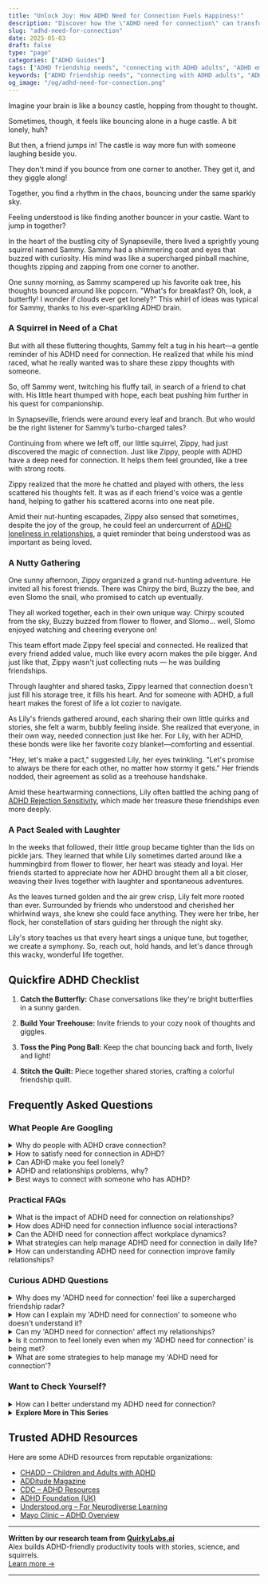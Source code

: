 ```yaml
---
title: "Unlock Joy: How ADHD Need for Connection Fuels Happiness!"
description: "Discover how the \"ADHD need for connection\" can transform loneliness to joy in our blog. Feel seen, understood, and join a community that bounces along with you! 🌟"
slug: "adhd-need-for-connection"
date: 2025-05-03
draft: false
type: "page"
categories: ["ADHD Guides"]
tags: ["ADHD friendship needs", "connecting with ADHD adults", "ADHD emotional support", "sharing ADHD experiences", "finding connection with ADHD", "understanding ADHD in adults", "ADHD social interaction tips"]
keywords: ["ADHD friendship needs", "connecting with ADHD adults", "ADHD emotional support", "sharing ADHD experiences", "finding connection with ADHD", "understanding ADHD in adults", "ADHD social interaction tips"]
og_image: "/og/adhd-need-for-connection.png"
---
```


Imagine your brain is like a bouncy castle, hopping from thought to thought.

Sometimes, though, it feels like bouncing alone in a huge castle. A bit lonely, huh?

But then, a friend jumps in! The castle is way more fun with someone laughing beside you.

They don't mind if you bounce from one corner to another. They get it, and they giggle along!

Together, you find a rhythm in the chaos, bouncing under the same sparkly sky.

Feeling understood is like finding another bouncer in your castle. Want to jump in together?

In the heart of the bustling city of Synapseville, there lived a sprightly young squirrel named Sammy. Sammy had a shimmering coat and eyes that buzzed with curiosity. His mind was like a supercharged pinball machine, thoughts zipping and zapping from one corner to another.

One sunny morning, as Sammy scampered up his favorite oak tree, his thoughts bounced around like popcorn. "What's for breakfast? Oh, look, a butterfly! I wonder if clouds ever get lonely?" This whirl of ideas was typical for Sammy, thanks to his ever-sparkling ADHD brain.

### A Squirrel in Need of a Chat

But with all these fluttering thoughts, Sammy felt a tug in his heart—a gentle reminder of his ADHD need for connection. He realized that while his mind raced, what he really wanted was to share these zippy thoughts with someone.

So, off Sammy went, twitching his fluffy tail, in search of a friend to chat with. His little heart thumped with hope, each beat pushing him further in his quest for companionship.

In Synapseville, friends were around every leaf and branch. But who would be the right listener for Sammy’s turbo-charged tales?

Continuing from where we left off, our little squirrel, Zippy, had just discovered the magic of connection. Just like Zippy, people with ADHD have a deep need for connection. It helps them feel grounded, like a tree with strong roots.

Zippy realized that the more he chatted and played with others, the less scattered his thoughts felt. It was as if each friend's voice was a gentle hand, helping to gather his scattered acorns into one neat pile.

Amid their nut-hunting escapades, Zippy also sensed that sometimes, despite the joy of the group, he could feel an undercurrent of [ADHD loneliness in relationships](/pages/adhd-loneliness-in-relationships/), a quiet reminder that being understood was as important as being loved.

### A Nutty Gathering

One sunny afternoon, Zippy organized a grand nut-hunting adventure. He invited all his forest friends. There was Chirpy the bird, Buzzy the bee, and even Slomo the snail, who promised to catch up eventually.

They all worked together, each in their own unique way. Chirpy scouted from the sky, Buzzy buzzed from flower to flower, and Slomo... well, Slomo enjoyed watching and cheering everyone on!

This team effort made Zippy feel special and connected. He realized that every friend added value, much like every acorn makes the pile bigger. And just like that, Zippy wasn't just collecting nuts — he was building friendships.

Through laughter and shared tasks, Zippy learned that connection doesn't just fill his storage tree, it fills his heart. And for someone with ADHD, a full heart makes the forest of life a lot cozier to navigate.

As Lily's friends gathered around, each sharing their own little quirks and stories, she felt a warm, bubbly feeling inside. She realized that everyone, in their own way, needed connection just like her. For Lily, with her ADHD, these bonds were like her favorite cozy blanket—comforting and essential.

"Hey, let's make a pact," suggested Lily, her eyes twinkling. "Let's promise to always be there for each other, no matter how stormy it gets." Her friends nodded, their agreement as solid as a treehouse handshake.

Amid these heartwarming connections, Lily often battled the aching pang of [ADHD Rejection Sensitivity](/pages/adhd-rejection-sensitivity/), which made her treasure these friendships even more deeply.

### A Pact Sealed with Laughter

In the weeks that followed, their little group became tighter than the lids on pickle jars. They learned that while Lily sometimes darted around like a hummingbird from flower to flower, her heart was steady and loyal. Her friends started to appreciate how her ADHD brought them all a bit closer, weaving their lives together with laughter and spontaneous adventures.

As the leaves turned golden and the air grew crisp, Lily felt more rooted than ever. Surrounded by friends who understood and cherished her whirlwind ways, she knew she could face anything. They were her tribe, her flock, her constellation of stars guiding her through the night sky.

Lily's story teaches us that every heart sings a unique tune, but together, we create a symphony. So, reach out, hold hands, and let's dance through this wacky, wonderful life together.

## Quickfire ADHD Checklist

1. **Catch the Butterfly:** Chase conversations like they're bright butterflies in a sunny garden.

2. **Build Your Treehouse:** Invite friends to your cozy nook of thoughts and giggles.

3. **Toss the Ping Pong Ball:** Keep the chat bouncing back and forth, lively and light!

4. **Stitch the Quilt:** Piece together shared stories, crafting a colorful friendship quilt.

## Frequently Asked Questions



### What People Are Googling

<details><summary>Why do people with ADHD crave connection?</summary><p>People with ADHD often crave connection because they are naturally inclined toward enthusiasm and warmth, making interpersonal interactions highly rewarding. The brain chemistry of someone with ADHD might make them seek more dopamine, a feel-good neurotransmitter that is released during enjoyable activities, like engaging with others. Additionally, because folks with ADHD can sometimes feel misunderstood or out of sync in social settings, finding genuine connections where they feel accepted and appreciated can be especially comforting and fulfilling. It's all about finding those lovely moments of understanding and shared joy.</p></details>
<details><summary>How to satisfy need for connection in ADHD?</summary><p>Building connections when you have ADHD can sometimes feel challenging, but it's absolutely achievable and very rewarding! A great way to start is by finding groups or communities that share your interests, whether it's a hobby, sport, or even an ADHD support group. These settings can be more relaxed and engaging, making social interactions a bit easier and more natural for you. Plus, regular meet-ups or online chats can create a routine, which might help in managing ADHD symptoms while you nurture those important relationships.</p></details>
<details><summary>Can ADHD make you feel lonely?</summary><p>Absolutely, feeling lonely is a common experience for many with ADHD. Due to challenges like social cues being missed or conversations that seem out of sync, connecting with others can sometimes feel harder. Remember, you're not alone in this feeling, and it's okay to seek support from friends, family, or groups who understand what you're going through. Staying connected and explaining your experiences to those close to you can often help bridge that gap and make you feel more included and understood.</p></details>
<details><summary>ADHD and relationships problems, why?</summary><p>Navigating relationships when you have ADHD can sometimes feel like sailing on choppy waters, can't it? It's common to experience challenges with communication, distraction, and even forgetfulness, which might make partners feel overlooked or undervalued. But remember, these hurdles don't define your capacity to love or be loved! It’s all about finding strategies that work for both partners, like setting reminders for important dates or having open dialogues about each other's needs. This way, you can turn those waves into a thrilling adventure together.</p></details>
<details><summary>Best ways to connect with someone who has ADHD?</summary><p>Connecting with someone who has ADHD can be a truly enjoyable experience, filled with vibrant conversation and creative ideas. It's helpful to engage in activities that capture both of your interests, providing a dynamic setting where energy levels can naturally fluctuate. Be patient and flexible, allowing for spontaneous changes in plans or topics of conversation, as this can make your time together more enjoyable for them. Lastly, showing genuine interest in their passions can make them feel especially valued and understood, fostering a deeper connection.</p></details>



### Practical FAQs

<details><summary>What is the impact of ADHD need for connection on relationships?</summary><p>Absolutely, connection is so vital, isn't it? For individuals with ADHD, the need for connection can sometimes be even more pronounced. They often thrive on engaging interactions and deep relationships, which can bring a lot of warmth and dynamism to their connections. However, the flip side is that they might feel more deeply the sting of disconnection or misunderstandings. It’s important in relationships to communicate openly about these needs, ensuring that both parties feel supported and cherished.</p></details>
<details><summary>How does ADHD need for connection influence social interactions?</summary><p>Absolutely, connection plays a big part in how those with ADHD experience social interactions. Due to their deep need for engagement and stimulation, individuals with ADHD often seek meaningful and dynamic interactions. This can make them wonderfully enthusiastic and passionate friends who bring a lot of energy and creativity to conversations. However, it can also lead to feelings of disappointment if interactions don’t meet their expectations for connection, or they might inadvertently overwhelm others who have different social energy levels. Always remember, finding the right balance in social settings is a learning process, and it's perfectly okay to take your time to understand what works best for you in relationships.</p></details>
<details><summary>Can the ADHD need for connection affect workplace dynamics?</summary><p>Absolutely, the ADHD need for connection can indeed influence workplace dynamics, often in both challenging and positive ways. Individuals with ADHD may seek more frequent interactions and feedback, which can foster a lively, collaborative atmosphere where creativity thrives. However, this need can sometimes lead to feelings of being misunderstood or out of sync if the workplace culture doesn't support or understand these interaction styles. It's all about finding the right balance and ensuring clear communication, so everyone feels supported and valued.</p></details>
<details><summary>What strategies can help manage ADHD need for connection in daily life?</summary><p>Absolutely, feeling connected is such a vital part of everyone's day, especially when you have ADHD and might experience feelings of isolation or being misunderstood. A great strategy is to schedule regular check-ins with friends or loved ones, as these can provide anchors of social interaction to look forward to. Consider joining clubs or groups that align with your interests; this not only nurtures your passions but also puts you in touch with like-minded people who share your enthusiasm. Lastly, don't underestimate the power of online communities where many find peer support and a sense of belonging, all from the comfort of their own homes.</p></details>
<details><summary>How can understanding ADHD need for connection improve family relationships?</summary><p>Absolutely, recognizing the ADHD need for connection can truly transform family dynamics! People with ADHD often experience intense emotions and can feel particularly buoyed by positive interactions. When family members understand this need and actively engage in consistent, supportive communication, it helps to foster a nurturing environment where everyone feels more connected and valued. This understanding can lead to deeper empathy, reducing conflicts and enhancing the overall emotional climate of the home. So, embracing this aspect of ADHD can really strengthen the bonds within a family.</p></details>



### Curious ADHD Questions

<details><summary>Why does my 'ADHD need for connection' feel like a supercharged friendship radar?</summary><p>That's a great observation, and it really highlights how tuned-in you are! ADHD can often amplify your need for connection and social interaction, making your 'friendship radar' seem supercharged. This happens because many with ADHD have a heightened desire for engagement and excitement, which friendships richly provide. It's like your social senses are always on the lookout for connections that can offer that spark of stimulation and joy. So, it's completely natural to feel this way, and it’s a testament to your wonderful capacity to reach out and connect deeply with others.</p></details>
<details><summary>How can I explain my 'ADHD need for connection' to someone who doesn't understand it?</summary><p>Absolutely, it can be tough to explain those nuanced feelings, can't it? You might start by saying that your ADHD brain thrives on connection and interaction, which helps you feel engaged and energized. Explain that these connections are not just about socializing; they're like a recharge for your focus and mood, helping to manage the feelings of isolation or distraction that sometimes come with ADHD. It's like needing sunlight or water—essential for your mental and emotional health. Sharing in this way can help others see your needs through a relatable, human lens.</p></details>
<details><summary>Can my 'ADHD need for connection' affect my relationships?</summary><p>Absolutely, and it's completely natural to wonder about this! Many people with ADHD have a strong desire for connection and can sometimes feel more intensely in relationships. This need for deep connections can make your interactions rich and full of passion, but it might also lead to feeling let down if expectations aren't met. It's all about finding balance and communicating openly with your loved ones about your needs and feelings, which can help build stronger and more understanding relationships.</p></details>
<details><summary>Is it common to feel lonely even when my 'ADHD need for connection' is being met?</summary><p>Absolutely, feeling lonely even when you're connecting with others can still happen, and it's quite common, especially for individuals with ADHD. Our brains sometimes seek deeper or more engaging interactions to truly satisfy our need for connection. It might also mean that while you're getting quantity in social interactions, the quality – those really meaningful, heart-to-heart connections – might not be as fulfilling as you need. Remember, it's perfectly okay to explore different ways of connecting that feel more satisfying and enriching to you.</p></details>
<details><summary>What are some strategies to help manage my 'ADHD need for connection'?</summary><p>Absolutely, nurturing your need for connection is so important! A great strategy is joining groups or clubs that align with your interests—this could be anything from a book club to a local sports team. These groups not only provide routine social interactions but also help you connect with individuals who share similar hobbies, making interactions more engaging and meaningful. Additionally, consider regular check-ins with friends or family, maybe through scheduled calls or meet-ups, which can give you something to look forward to and keep your social connections strong. Remember, it's all about finding what makes you feel connected and supported!</p></details>



### Want to Check Yourself?

<details><summary>How can I better understand my ADHD need for connection?</summary><p>It's so wonderful that you're looking to deepen your understanding of your ADHD-related need for connection. People with ADHD often experience intense emotions and can feel a strong desire to connect with others, seeking both stimulation and understanding. To better understand this need, you might consider reflecting on the types of interactions that leave you feeling the most satisfied and energized. Also, don't hesitate to communicate your feelings and needs to those close to you; often, just sharing these thoughts can strengthen your connections and help others understand your unique perspective.</p></details>

<script type="application/ld+json">
{
  "@context": "https://schema.org",
  "@type": "FAQPage",
  "mainEntity": [
    {
      "@type": "Question",
      "name": "Why do people with ADHD crave connection?",
      "acceptedAnswer": {
        "@type": "Answer",
        "text": "People with ADHD often crave connection because they are naturally inclined toward enthusiasm and warmth, making interpersonal interactions highly rewarding. The brain chemistry of someone with ADHD might make them seek more dopamine, a feel-good neurotransmitter that is released during enjoyable activities, like engaging with others. Additionally, because folks with ADHD can sometimes feel misunderstood or out of sync in social settings, finding genuine connections where they feel accepted and appreciated can be especially comforting and fulfilling. It's all about finding those lovely moments of understanding and shared joy."
      }
    },
    {
      "@type": "Question",
      "name": "How to satisfy need for connection in ADHD?",
      "acceptedAnswer": {
        "@type": "Answer",
        "text": "Building connections when you have ADHD can sometimes feel challenging, but it's absolutely achievable and very rewarding! A great way to start is by finding groups or communities that share your interests, whether it's a hobby, sport, or even an ADHD support group. These settings can be more relaxed and engaging, making social interactions a bit easier and more natural for you. Plus, regular meet-ups or online chats can create a routine, which might help in managing ADHD symptoms while you nurture those important relationships."
      }
    },
    {
      "@type": "Question",
      "name": "Can ADHD make you feel lonely?",
      "acceptedAnswer": {
        "@type": "Answer",
        "text": "Absolutely, feeling lonely is a common experience for many with ADHD. Due to challenges like social cues being missed or conversations that seem out of sync, connecting with others can sometimes feel harder. Remember, you're not alone in this feeling, and it's okay to seek support from friends, family, or groups who understand what you're going through. Staying connected and explaining your experiences to those close to you can often help bridge that gap and make you feel more included and understood."
      }
    },
    {
      "@type": "Question",
      "name": "ADHD and relationships problems, why?",
      "acceptedAnswer": {
        "@type": "Answer",
        "text": "Navigating relationships when you have ADHD can sometimes feel like sailing on choppy waters, can't it? It's common to experience challenges with communication, distraction, and even forgetfulness, which might make partners feel overlooked or undervalued. But remember, these hurdles don't define your capacity to love or be loved! It\u2019s all about finding strategies that work for both partners, like setting reminders for important dates or having open dialogues about each other's needs. This way, you can turn those waves into a thrilling adventure together."
      }
    },
    {
      "@type": "Question",
      "name": "Best ways to connect with someone who has ADHD?",
      "acceptedAnswer": {
        "@type": "Answer",
        "text": "Connecting with someone who has ADHD can be a truly enjoyable experience, filled with vibrant conversation and creative ideas. It's helpful to engage in activities that capture both of your interests, providing a dynamic setting where energy levels can naturally fluctuate. Be patient and flexible, allowing for spontaneous changes in plans or topics of conversation, as this can make your time together more enjoyable for them. Lastly, showing genuine interest in their passions can make them feel especially valued and understood, fostering a deeper connection."
      }
    }
  ]
}
</script>
<script type="application/ld+json">
{
  "@context": "https://schema.org",
  "@type": "Article",
  "author": {
    "@type": "Person",
    "name": "QuirkyLabs",
    "url": "https://quirkylabs.ai/about"
  },
  "headline": "\"Unlock Joy: How ADHD Need for Connection Fuels Happiness!\"",
  "mainEntityOfPage": "https://blog.quirkylabs.ai/pages/adhd-need-for-connection/",
  "datePublished": "2025-05-03"
}
</script>
<script type="application/ld+json">
{
  "@context": "https://schema.org",
  "@type": "BreadcrumbList",
  "itemListElement": [
    {
      "@type": "ListItem",
      "position": 1,
      "name": "Home",
      "item": "https://quirkylabs.ai/"
    },
    {
      "@type": "ListItem",
      "position": 2,
      "name": "Blog",
      "item": "https://blog.quirkylabs.ai/"
    },
    {
      "@type": "ListItem",
      "position": 3,
      "name": "\"Unlock Joy: How ADHD Need for Connection Fuels Happiness!\"",
      "item": "https://blog.quirkylabs.ai/pages/adhd-need-for-connection/"
    }
  ]
}
</script>

<details>
<summary><strong>Explore More in This Series</strong></summary>

- [Adhd Longing For Understanding](/pages/adhd-longing-for-understanding/)
- [Adhd Feel Alone](/pages/adhd-feel-alone/)
- [Adhd Fear Of Being Too Much](/pages/adhd-fear-of-being-too-much/)
- [Adhd Connection Overwhelm](/pages/adhd-connection-overwhelm/)
- [Adhd Cant Explain Yourself](/pages/adhd-cant-explain-yourself/)
- [Adhd Dont Fit In](/pages/adhd-dont-fit-in/)
- [Adhd Fear Of Disconnection](/pages/adhd-fear-of-disconnection/)
- [Adhd Rejection Sensitivity](/pages/adhd-rejection-sensitivity/)
</details>



## Trusted ADHD Resources

Here are some ADHD resources from reputable organizations:

- [CHADD – Children and Adults with ADHD](https://chadd.org)
- [ADDitude Magazine](https://www.additudemag.com)
- [CDC – ADHD Resources](https://www.cdc.gov/ncbddd/adhd)
- [ADHD Foundation (UK)](https://www.adhdfoundation.org.uk)
- [Understood.org – For Neurodiverse Learning](https://www.understood.org)
- [Mayo Clinic – ADHD Overview](https://www.mayoclinic.org/diseases-conditions/adhd)


---

**Written by our research team from [QuirkyLabs.ai](https://quirkylabs.ai)**  
Alex builds ADHD-friendly productivity tools with stories, science, and squirrels.  
[Learn more →](https://quirkylabs.ai)

---